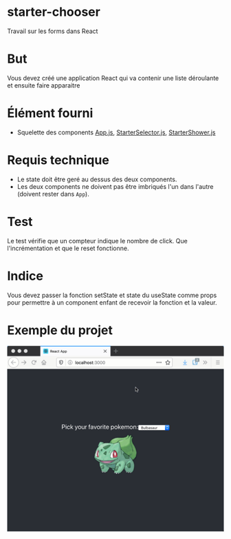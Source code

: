 # starter-chooser
Travail sur les forms dans React

# But
Vous devez créé une application React qui va contenir une liste déroulante et ensuite faire apparaitre

# Élément fourni
* Squelette des components [App.js](src/App.js), [StarterSelector.js](src/StarterSelector.js), [StarterShower.js](src/StarterShower.js)

# Requis technique
* Le state doit être geré au dessus des deux components.
* Les deux components ne doivent pas être imbriqués l'un dans l'autre (doivent rester dans `App`).

# Test
Le test vérifie que un compteur indique le nombre de click. Que l'incrémentation et que le reset fonctionne.

# Indice
Vous devez passer la fonction setState et state du useState comme props pour permettre à un component enfant de recevoir la fonction et la valeur.

# Exemple du projet
![](demo.gif)